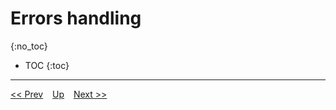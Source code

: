 # Errors handling
{:no_toc}

* TOC
{:toc}


---
[<< Prev](./generics.md) &ensp; [Up](../index.md) &ensp; [Next >>]()
